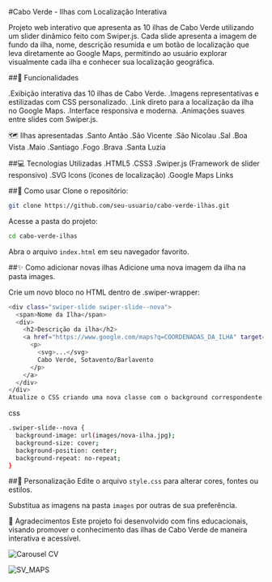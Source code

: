 
#Cabo Verde - Ilhas com Localização Interativa

Projeto web interativo que apresenta as 10 ilhas de Cabo Verde utilizando um slider dinâmico feito com Swiper.js. Cada slide apresenta a imagem de fundo da ilha, nome, descrição resumida e um botão de localização que leva diretamente ao Google Maps, permitindo ao usuário explorar visualmente cada ilha e conhecer sua localização geográfica.


##🚀 Funcionalidades

.Exibição interativa das 10 ilhas de Cabo Verde.
.Imagens representativas e estilizadas com CSS personalizado.
.Link direto para a localização da ilha no Google Maps.
.Interface responsiva e moderna.
.Animações suaves entre slides com Swiper.js.

🗺️ Ilhas apresentadas
.Santo Antão
.São Vicente
.São Nicolau
.Sal
.Boa Vista
.Maio
.Santiago
.Fogo
.Brava
.Santa Luzia

##💻 Tecnologias Utilizadas
.HTML5
.CSS3
.Swiper.js (Framework de slider responsivo)
.SVG Icons (ícones de localização)
.Google Maps Links

##📂 Como usar
Clone o repositório:

```bash
git clone https://github.com/seu-usuario/cabo-verde-ilhas.git
```
Acesse a pasta do projeto:

```bash
cd cabo-verde-ilhas
```

Abra o arquivo `index.html` em seu navegador favorito.

##✨ Como adicionar novas ilhas
Adicione uma nova imagem da ilha na pasta images.

Crie um novo bloco no HTML dentro de .swiper-wrapper:

```bash
<div class="swiper-slide swiper-slide--nova">
  <span>Nome da Ilha</span>
  <div>
    <h2>Descrição da ilha</h2>
    <a href="https://www.google.com/maps?q=COORDENADAS_DA_ILHA" target="_blank">
      <p>
        <svg>...</svg>
        Cabo Verde, Sotavento/Barlavento
      </p>
    </a>
  </div>
</div>
Atualize o CSS criando uma nova classe com o background correspondente:
```
css
```bash
.swiper-slide--nova {
  background-image: url(images/nova-ilha.jpg);
  background-size: cover;
  background-position: center;
  background-repeat: no-repeat;
}
```

##🎨 Personalização
Edite o arquivo `style.css` para alterar cores, fontes ou estilos.

Substitua as imagens na pasta `images` por outras de sua preferência.

🙌 Agradecimentos
Este projeto foi desenvolvido com fins educacionais, visando promover o conhecimento das ilhas de Cabo Verde de maneira interativa e acessível.

![Carousel CV](https://github.com/user-attachments/assets/2ce3c93c-5edf-4fe6-b79f-0899667c287b)

![SV_MAPS](https://github.com/user-attachments/assets/f3909636-a770-4e9f-b067-5c9ce31d7740)


